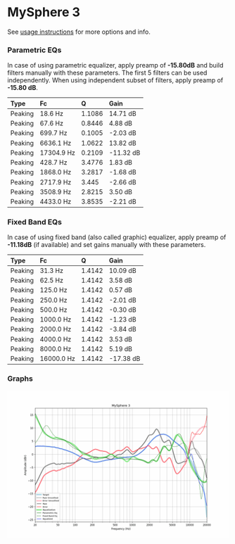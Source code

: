 # MySphere 3
See [usage instructions](https://github.com/jaakkopasanen/AutoEq#usage) for more options and info.

### Parametric EQs
In case of using parametric equalizer, apply preamp of **-15.80dB** and build filters manually
with these parameters. The first 5 filters can be used independently.
When using independent subset of filters, apply preamp of **-15.80 dB**.

| Type    | Fc         |      Q | Gain      |
|:--------|:-----------|:-------|:----------|
| Peaking | 18.6 Hz    | 1.1086 | 14.71 dB  |
| Peaking | 67.6 Hz    | 0.8446 | 4.88 dB   |
| Peaking | 699.7 Hz   | 0.1005 | -2.03 dB  |
| Peaking | 6636.1 Hz  | 1.0622 | 13.82 dB  |
| Peaking | 17304.9 Hz | 0.2109 | -11.32 dB |
| Peaking | 428.7 Hz   | 3.4776 | 1.83 dB   |
| Peaking | 1868.0 Hz  | 3.2817 | -1.68 dB  |
| Peaking | 2717.9 Hz  | 3.445  | -2.66 dB  |
| Peaking | 3508.9 Hz  | 2.8215 | 3.50 dB   |
| Peaking | 4433.0 Hz  | 3.8535 | -2.21 dB  |

### Fixed Band EQs
In case of using fixed band (also called graphic) equalizer, apply preamp of **-11.18dB**
(if available) and set gains manually with these parameters.

| Type    | Fc         |      Q | Gain      |
|:--------|:-----------|:-------|:----------|
| Peaking | 31.3 Hz    | 1.4142 | 10.09 dB  |
| Peaking | 62.5 Hz    | 1.4142 | 3.58 dB   |
| Peaking | 125.0 Hz   | 1.4142 | 0.57 dB   |
| Peaking | 250.0 Hz   | 1.4142 | -2.01 dB  |
| Peaking | 500.0 Hz   | 1.4142 | -0.30 dB  |
| Peaking | 1000.0 Hz  | 1.4142 | -1.23 dB  |
| Peaking | 2000.0 Hz  | 1.4142 | -3.84 dB  |
| Peaking | 4000.0 Hz  | 1.4142 | 3.53 dB   |
| Peaking | 8000.0 Hz  | 1.4142 | 5.19 dB   |
| Peaking | 16000.0 Hz | 1.4142 | -17.38 dB |

### Graphs
![](./MySphere%203.png)